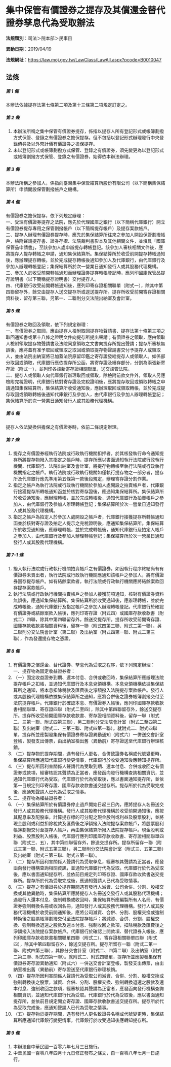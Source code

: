 # 集中保管有價證券之提存及其償還金替代證券孳息代為受取辦法

**法規類別**：司法＞院本部＞民事目

**異動日期**：2019/04/19  

**法規網址**：https://law.moj.gov.tw/LawClass/LawAll.aspx?pcode=B0010047





## 法條
##### 第 1 條
本辦法依據提存法第七條第二項及第十三條第二項規定訂定之。

##### 第 2 條
1. 本辦法所稱之集中保管有價證券提存，係指以提存人所有登記形式或帳簿劃撥方式保管、登錄之有價證券之擔保提存。但不包括以登記形式辦理發行中央登錄債券及以外幣計價有價證券之擔保提存。
1. 未以登記形式或帳簿劃撥方式保管、登錄之有價證券，須先變更為以登記形式或帳簿劃撥方式保管、登錄之有價證券，始得依本辦法辦理。

##### 第 3 條
本辦法所稱之參加人，係指向臺灣集中保管結算所股份有限公司（以下簡稱集保結算所）申請開設保管劃撥帳戶之機構。

##### 第 4 條
有價證券之擔保提存，依下列規定辦理：  
一、受理有價證券提存之法院，應先於代理國庫之銀行（以下簡稱代庫銀行）開立有價證券提存專用之保管劃撥帳戶（以下簡稱提存帳戶）及提存案款帳戶。  
二、提存人辦理有價證券提存時，應先於集保結算所往來之參加人開設保管劃撥帳戶，檢附聲請提存書、證券存摺、法院裁判書影本及其他相關文件，並填具「國庫保管品申請書」，至該參加人處申辦提存轉帳登記。該參加人審核相關文件後，應將提存人提存轉帳之申請，通知集保結算所。集保結算所於收受前開提存轉帳通知後，應辦理提存轉帳，並於完成提存轉帳後通知參加人及代庫銀行，由代庫銀行及參加人辦理轉帳登記；集保結算所於次一營業日通知發行人或其股務代理機構。  
三、參加人於收受前開轉帳通知而辦理證券提存轉帳登記時，應列印國庫保管品提存證明書（以下簡稱提存證明書）交付提存人。  
四、代庫銀行收受前開轉帳通知後，應列印寄存證相關聯單（附式一），除其中第四聯留存外，餘交由提存人送交提存所或逕送提存所。提存所收受前開寄存證相關資料後，留存第三聯，另第一、二聯則分交法院出納室及會計室。

##### 第 5 條
有價證券之取回及領取，依下列規定辦理：  
一、有價證券之取回，應由提存人檢附取回提存物聲請書、提存法第十條第三項之取回通知書或第十八條之證明文件向提存所提出聲請；有價證券之領取，應由領取人檢附領取提存物聲請書及法院同意領取之文書向提存所提出聲請；提存所審核無誤後，應將蓋有准予取回或領取之取回或領取提存物聲請書交付予提存人或領取人，並由法院出納室將已加蓋法院原留印鑑之寄存證發給提存人或領取人。如係部分取回或領取，代庫銀行應依提存所公函，將寄存證及續存部分，分割為兩張新寄存證（附式一），並列印各該新寄存證相關聯單，送交該管法院。  
二、提存人或領取人向代庫銀行辦理取回或領取，除檢附前款文件外，領取人另應檢附完稅證明，代庫銀行核對寄存證及完稅證明後，應將提存取回或領取轉帳之申請通知集保結算所，集保結算所收受通知後，應辦理取回或領取轉帳，並於完成提存取回或領取轉帳後通知代庫銀行及參加人，由代庫銀行及參加人辦理轉帳登記；集保結算所於次一營業日通知發行人或其股務代理機構。

##### 第 6 條
提存人依法變換供擔保之有價證券時，依前二條規定辦理。

##### 第 7 條
1. 提存之有價證券經執行法院或行政執行機關扣押者，於其核發執行命令通知提存所將提存物撥入其指定之帳戶時，提存所應以書面通知執行法院或行政執行機關、代庫銀行、法院出納室及會計室，將提存物轉帳至執行法院或行政執行機關指定之帳戶。執行法院或行政執行機關如僅執行提存物之一部分者，提存所及代庫銀行應先準用第五條第一款後段規定，辦理寄存證分割作業。
1. 指定之帳戶為執行法院或行政執行機關於參加人處開設之拍賣帳戶者，代庫銀行接獲提存所轉帳通知函並於核對寄存證後，應通知集保結算所。集保結算所於收受通知後，應辦理轉帳，並於完成轉帳後，通知代庫銀行及拍賣帳戶之參加人，由代庫銀行及參加人辦理轉帳登記；集保結算所於次一營業日通知發行人或其股務代理機構。
1. 指定之帳戶為拍定人於參加人處開設之帳戶者，代庫銀行接獲提存所轉帳通知函並於核對寄存證及拍定人提示之完稅證明後，應通知集保結算所。集保結算所於收受通知後，應辦理轉帳，並於完成轉帳後，通知代庫銀行及拍定人帳戶之參加人，由代庫銀行及參加人辦理轉帳登記；集保結算所於次一營業日通知發行人或其股務代理機構。

##### 第 7-1 條
1. 撥入執行法院或行政執行機關拍賣帳戶之有價證券，如因執行程序終結尚有有價證券未賣出者，執行法院或行政執行機關應通知該帳戶之參加人，將有價證券回存提存帳戶。如有結餘案款者，執行法院或行政執行機關應將結餘案款回存提存案款帳戶。
1. 執行法院或行政執行機關拍賣帳戶之參加人接獲前項通知，核對有價證券資料無誤後，應通知集保結算所。集保結算所於收受通知後，應辦理轉帳，並於完成轉帳後，通知代庫銀行及指定帳戶之參加人辦理轉帳登記。代庫銀行於確認有價證券或結餘案款入帳後，應列印寄存證（附式四）或國庫存款收款書（附式二）四聯，除其中第四聯留存外，餘送交提存所。提存所收受前開寄存證、國庫存款收款書相關資料後，留存一聯（附式四第三聯、附式二第一聯），另二聯則分交法院會計室（第二聯）及出納室（附式四第一聯、附式二第三聯），作為發還提存物之憑證。

##### 第 8 條
1. 有價證券之償還金、替代證券、孳息代為受取之程序，依下列規定辦理：  
一、提存物為固定收益證券者：
1. （一）固定收益證券到期、還本付息、合併或收回時，集保結算所應辦理法院提存帳戶之扣帳，並通知代庫銀行及本息兌領機構。本息兌領機構依據集保結算所之通知，將本息扣除稅款及匯費後之淨額撥入法院提存案款帳戶。發行人或其股務代理機構依據集保結算所之通知，應將合併後之證券帳簿劃撥交付至法院提存帳戶。代庫銀行於確認本息、有價證券入帳後，應列印國庫存款收款書相關聯單、寄存證四聯（附式二至四），除其中第四聯留存外，餘送交提存所。提存所收受前開國庫存款收款書、寄存證相關資料後，留存一聯（附式二、三第一聯、附式四第三聯），另二聯則分交法院會計室（附式二至四第二聯）及出納室（附式二、三第三聯、附式四第一聯）。就附式二、附式四聯單，提存所並應製發集保有價證券寄存證異動通知（附式六）一併送交會計室登帳，製發支出傳票，由出納室檢出舊（異動前）寄存證送至代庫銀行辦理核銷。
1. （二）提存物於提存期間，遇有發行人更名、合併致證券名稱或代號變更時，集保結算所應通知代庫銀行變更情事，代庫銀行於收受通知後應轉知提存所。
1. （三）提存所因利害關係人聲請代為受取到期、還本付息、合併或收回之有價證券或款項，經審核認其聲請為正當者，應發函向發行機構查詢相關資訊，並通知代庫銀行代為受取。代庫銀行於代為受取後，應以書面通知提存所，並依第一目規定列印寄存證、國庫存款收款書送交提存所。提存所於代為受取完成後，應通知聲請人已代為受取之情事。
1. 二、提存物為權益證券者：
1. （一）集保結算所於有價證券停止過戶開始日起三日內，應將提存人名冊送交發行人或其股務代理機構。發行人或其股務代理機構於收受前開通知後，應按其配息率及配股率，計算提存標的可分配之現金股利或利益及股票股利，並將現金股利或利益扣除稅款及匯費後之淨額撥入法院提存案款帳戶，將股票股利帳簿劃撥交付至提存人帳戶，再由集保結算所撥入法院提存帳戶。現金股利或利益、股票股利入帳後，代庫銀行應列印國庫存款收款書、寄存證相關聯單四聯（附式三、五），其中第四聯留存外，餘送交提存所。提存所留存一聯（附式三第一聯、附式五第三聯），另二聯則分交法院會計室（附式三、五第二聯）及出納室（附式三第三聯、附式五第一聯）。
1. （二）提存所因利害關係人聲請代為受取孳息，經審核其聲請為正當者，應發函向發行機構查詢相關資訊，並通知代庫銀行代為受取。代庫銀行於代為受取後，應以書面通知提存所，並依前目規定列印寄存證、國庫存款收款書送交提存所。提存所於代為受取完成後，應通知聲請人已代為受取情事。
1. （三）提存之有價證券於提存期間遇有發行人減資、公司合併、分割、股權交換或其他異動時，集保結算所應將提存人名冊送交發行人或其股務代理機構；遇發行人還本付息、強制轉換或收回時，集保結算所應編製所有人名冊、有價證券強制轉換名冊或收回名冊，通知發行人或其股務代理機構。發行人或其股務代理機構於收受前開通知後，應將公司減資、合併、分割、股權交換或強制轉換後之股票帳簿劃撥交付至法院提存帳戶；將減資、合併、分割、股權交換、強制轉換退還之股款及還本付息、強制收回之款項，扣除稅款及匯費後之淨額撥入法院提存案款帳戶。代庫銀行於確認上開款項、替代證券入帳後，應列印國庫存款收款書相關聯單四聯（附式二）、寄存證相關聯單四聯（附式四），除其中第四聯留存外，餘送交提存所。提存所留存一聯（附式二第一聯、附式四第三聯），其餘分交會計室（附式二、四第二聯）及出納室（附式二第三聯、附式四第一聯）。就附式二、附式四聯單，提存所並應製發集保有價證券寄存證異動通知（附式六）一併送交會計室登帳，製發支出傳票，由出納室檢出舊（異動前）寄存證送至代庫銀行辦理核銷。
1. （四）提存所因利害關係人聲請代為受取公司減資、合併、分割、股權交換或強制轉換後之股票，減資、合併、分割、股權交換、強制轉換退還之股款及還本付息、強制收回之款項，經審核認其聲請為正當者，應發函向發行機構查詢相關資訊，並通知代庫銀行代為受取。代庫銀行於代為受取後，應以書面通知提存所，並依前目規定開立寄存證、國庫存款收款書送交提存所。提存所於代為受取完成後，應通知聲請人已代為受取之情事。
1. （五）提存物於提存期間，遇有發行人更名致證券名稱或代號變更時，集保結算所應通知代庫銀行變更情事，代庫銀行於收受通知後應轉知提存所。

##### 第 9 條
1. 本辦法自中華民國一百零六年七月三日施行。
1. 中華民國一百零八年四月十九日修正發布之條文，自一百零八年七月一日施行。


